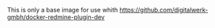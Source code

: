 This is only a base image for use whith https://github.com/digitalwerk-gmbh/docker-redmine-plugin-dev
